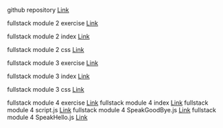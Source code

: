 github repository
[Link](https://github.com/maskator/fullstack)

fullstack module 2 exercise [Link](https://maskator.github.io/fullstack/module2/)


fullstack module 2 index 
[Link](https://github.com/maskator/fullstack/blob/master/module2/index.html)


fullstack module 2 css [Link](https://github.com/maskator/fullstack/blob/master/module2/css/style.css)

fullstack module 3 exercise [Link](https://maskator.github.io/fullstack/module3/)


fullstack module 3 index 
[Link](https://github.com/maskator/fullstack/blob/master/module3/index.html)


fullstack module 3 css [Link](https://github.com/maskator/fullstack/blob/master/module3/css/styles.css)

fullstack module 4 exercise [Link](https://maskator.github.io/fullstack/module4/)
fullstack module 4 index 
[Link](https://github.com/maskator/fullstack/blob/master/module4/index.html)
fullstack module 4 script.js 
[Link](https://github.com/maskator/fullstack/blob/master/module4/script.js)
fullstack module 4 SpeakGoodBye.js 
[Link](https://github.com/maskator/fullstack/blob/master/module4/SpeakGoodBye.js)
fullstack module 4 SpeakHello.js
[Link](https://github.com/maskator/fullstack/blob/master/module4/SpeakHello.js)


